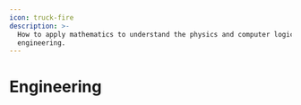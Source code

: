 ```yaml
---
icon: truck-fire
description: >-
  How to apply mathematics to understand the physics and computer logic behind
  engineering.
---
```


# Engineering

